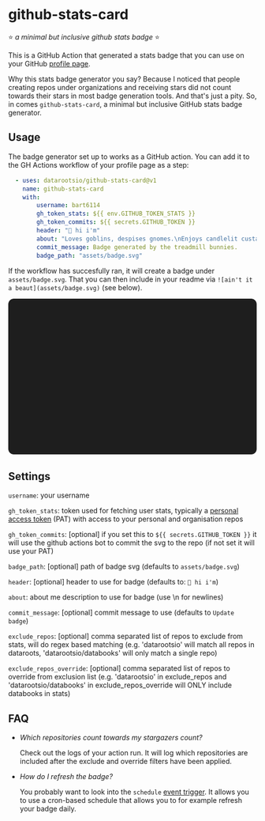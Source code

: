 # github-stats-card
⭐️ *a minimal but inclusive github stats badge* ⭐️

This is a GitHub Action that generated a stats badge that you can use on your GitHub [profile page](https://docs.github.com/en/account-and-profile/setting-up-and-managing-your-github-profile/customizing-your-profile/about-your-profile).

Why this stats badge generator you say? Because I noticed that people creating repos under organizations and receiving stars did not count towards their stars in most badge generation tools. And that's just a pity. So, in comes `github-stats-card`, a minimal but inclusive GitHub stats badge generator.

## Usage

The badge generator set up to works as a GitHub action. You can add it to the GH Actions workflow of your profile page as a step:


```yaml
  - uses: datarootsio/github-stats-card@v1
    name: github-stats-card
    with:
        username: bart6114
        gh_token_stats: ${{ env.GITHUB_TOKEN_STATS }}
        gh_token_commits: ${{ secrets.GITHUB_TOKEN }}
        header: "👋 hi i'm"
        about: "Loves goblins, despises gnomes.\nEnjoys candlelit custard pudding."
        commit_message: Badge generated by the treadmill bunnies.
        badge_path: "assets/badge.svg"
```

If the workflow has succesfully ran, it will create a badge under `assets/badge.svg`. That you can then include in your readme via `![ain't it a beaut](assets/badge.svg)` (see below).

![ain't it a beaut](assets/badge.svg)


## Settings

`username`: your username

`gh_token_stats`: token used for fetching user stats, typically a [personal access token](https://docs.github.com/en/authentication/keeping-your-account-and-data-secure/managing-your-personal-access-tokens) (PAT) with access to your personal and organisation repos

`gh_token_commits`: [optional] if you set this to `${{ secrets.GITHUB_TOKEN }}` it will use the github actions bot to commit the svg to the repo (if not set it will use your PAT)

`badge_path`: [optional] path of badge svg (defaults to `assets/badge.svg`)

`header`: [optional] header to use for badge (defaults to: `👋 hi i'm`)

`about`: about me description to use for badge (use \n for newlines)

`commit_message`: [optional] commit message to use (defaults to `Update badge`)

`exclude_repos`: [optional] comma separated list of repos to exclude from stats, will do regex based matching (e.g. 'datarootsio' will match all repos in dataroots, 'datarootsio/databooks' will only match a single repo)

`exclude_repos_override`: [optional] comma separated list of repos to override from exclusion list (e.g. 'datarootsio' in exclude_repos and 'datarootsio/databooks' in exclude_repos_override will ONLY include databooks in stats)

## FAQ

- *Which repositories count towards my stargazers count?*

    Check out the logs of your action run. It will log which repositories are included after the exclude and override filters have been applied.

- *How do I refresh the badge?*
    
    You probably want to look into the `schedule` [event trigger](https://docs.github.com/en/actions/using-workflows/events-that-trigger-workflows#schedule). It allows you to use a cron-based schedule that allows you to for example refresh your badge daily.

